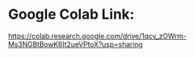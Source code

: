 # Google Colab Link:
https://colab.research.google.com/drive/1qcv_zOWrm-Ms3NGBtBowK6It2ueVPtoX?usp=sharing
